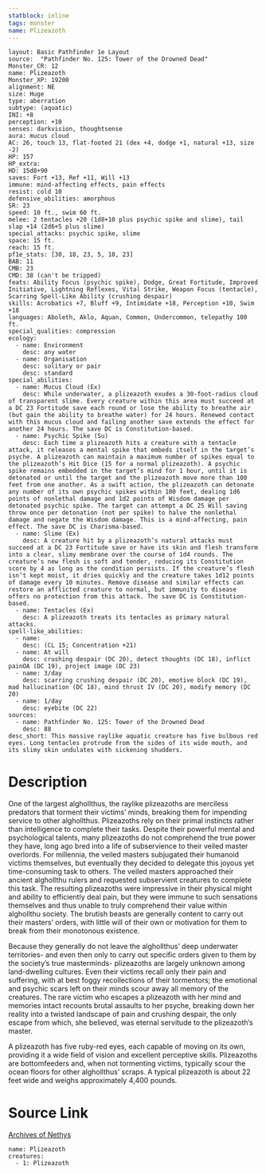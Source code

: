 ```yaml
---
statblock: inline
tags: monster
name: Plizeazoth
---
```

```statblock
layout: Basic Pathfinder 1e Layout
source:  "Pathfinder No. 125: Tower of the Drowned Dead"
Monster_CR: 12
name: Plizeazoth
Monster_XP: 19200
alignment: NE
size: Huge
type: aberration
subtype: (aquatic)
INI: +8
perception: +10
senses: darkvision, thoughtsense
aura: mucus cloud
AC: 26, touch 13, flat-footed 21 (dex +4, dodge +1, natural +13, size -2)
HP: 157
HP_extra: 
HD: 15d8+90
saves: Fort +13, Ref +11, Will +13
immune: mind-affecting effects, pain effects
resist: cold 10
defensive_abilities: amorphous
SR: 23
speed: 10 ft., swim 60 ft.
melee: 2 tentacles +20 (1d8+10 plus psychic spike and slime), tail slap +14 (2d6+5 plus slime)
special_attacks: psychic spike, slime
space: 15 ft.
reach: 15 ft.
pf1e_stats: [30, 18, 23, 5, 18, 23]
BAB: 11
CMB: 23
CMD: 38 (can't be tripped)
feats: Ability Focus (psychic spike), Dodge, Great Fortitude, Improved Initiative, Lightning Reflexes, Vital Strike, Weapon Focus (tentacle), Scarring Spell-Like Ability (crushing despair)
skills: Acrobatics +7, Bluff +9, Intimidate +18, Perception +10, Swim +18
languages: Aboleth, Aklo, Aquan, Common, Undercommon, telepathy 100 ft.
special_qualities: compression
ecology:
  - name: Environment
    desc: any water
  - name: Organisation
    desc: solitary or pair
    desc: standard
special_abilities:
  - name: Mucus Cloud (Ex)
    desc: While underwater, a plizeazoth exudes a 30-foot-radius cloud of transparent slime. Every creature within this area must succeed at a DC 23 Fortitude save each round or lose the ability to breathe air (but gain the ability to breathe water) for 24 hours. Renewed contact with this mucus cloud and failing another save extends the effect for another 24 hours. The save DC is Constitution-based.
  - name: Psychic Spike (Su)
    desc: Each time a plizeazoth hits a creature with a tentacle attack, it releases a mental spike that embeds itself in the target’s psyche. A plizeazoth can maintain a maximum number of spikes equal to the plizeazoth’s Hit Dice (15 for a normal plizeazoth). A psychic spike remains embedded in the target’s mind for 1 hour, until it is detonated or until the target and the plizeazoth move more than 100 feet from one another. As a swift action, the plizeazoth can detonate any number of its own psychic spikes within 100 feet, dealing 1d6 points of nonlethal damage and 1d2 points of Wisdom damage per detonated psychic spike. The target can attempt a DC 25 Will saving throw once per detonation (not per spike) to halve the nonlethal damage and negate the Wisdom damage. This is a mind-affecting, pain effect. The save DC is Charisma-based.
  - name: Slime (Ex)
    desc: A creature hit by a plizeazoth’s natural attacks must succeed at a DC 23 Fortitude save or have its skin and flesh transform into a clear, slimy membrane over the course of 1d4 rounds. The creature’s new flesh is soft and tender, reducing its Constitution score by 4 as long as the condition persists. If the creature’s flesh isn’t kept moist, it dries quickly and the creature takes 1d12 points of damage every 10 minutes. Remove disease and similar effects can restore an afflicted creature to normal, but immunity to disease offers no protection from this attack. The save DC is Constitution-based.
  - name: Tentacles (Ex)
    desc: A plizeazoth treats its tentacles as primary natural attacks.
spell-like_abilities:
  - name:
    desc: (CL 15; Concentration +21)
  - name: At will
    desc: crushing despair (DC 20), detect thoughts (DC 18), inflict painOA (DC 19), project image (DC 23)
  - name: 3/day
    desc: scarring crushing despair (DC 20), emotive block (DC 19), mad hallucination (DC 18), mind thrust IV (DC 20), modify memory (DC 20)
  - name: 1/day
    desc: eyebite (DC 22)
sources:
  - name: Pathfinder No. 125: Tower of the Drowned Dead
    desc: 88
desc_short: This massive raylike aquatic creature has five bulbous red eyes. Long tentacles protrude from the sides of its wide mouth, and its slimy skin undulates with sickening shudders.
```
# Description
One of the largest alghollthus, the raylike plizeazoths are merciless predators that torment their victims’ minds, breaking them for impending service to other alghollthus. Plizeazoths rely on their primal instincts rather than intelligence to complete their tasks. Despite their powerful mental and psychological talents, many plizeazoths do not comprehend the true power they have, long ago bred into a life of subservience to their veiled master overlords. For millennia, the veiled masters subjugated their humanoid victims themselves, but eventually they decided to delegate this joyous yet time-consuming task to others. The veiled masters approached their ancient alghollthu rulers and requested subservient creatures to complete this task. The resulting plizeazoths were impressive in their physical might and ability to efficiently deal pain, but they were immune to such sensations themselves and thus unable to truly comprehend their value within alghollthu society. The brutish beasts are generally content to carry out their masters’ orders, with little will of their own or motivation for them to break from their monotonous existence.

 Because they generally do not leave the alghollthus’ deep underwater territories- and even then only to carry out specific orders given to them by the society’s true masterminds- plizeazoths are largely unknown among land-dwelling cultures. Even their victims recall only their pain and suffering, with at best foggy recollections of their tormentors; the emotional and psychic scars left on their minds scour away all memory of the creatures. The rare victim who escapes a plizeazoth with her mind and memories intact recounts brutal assaults to her psyche, breaking down her reality into a twisted landscape of pain and crushing despair, the only escape from which, she believed, was eternal servitude to the plizeazoth’s master.

 A plizeazoth has five ruby-red eyes, each capable of moving on its own, providing it a wide field of vision and excellent perceptive skills. Plizeazoths are bottomfeeders and, when not tormenting victims, typically scour the ocean floors for other alghollthus’ scraps. A typical plizeazoth is about 22 feet wide and weighs approximately 4,400 pounds.
# Source Link
[Archives of Nethys](https://aonprd.com/MonsterDisplay.aspx?ItemName=Plizeazoth)
```encounter-table
name: Plizeazoth
creatures:
  - 1: Plizeazoth
```
